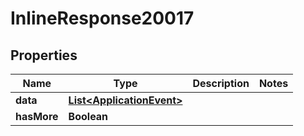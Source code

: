 
# InlineResponse20017

## Properties
Name | Type | Description | Notes
------------ | ------------- | ------------- | -------------
**data** | [**List&lt;ApplicationEvent&gt;**](ApplicationEvent.md) |  | 
**hasMore** | **Boolean** |  | 




